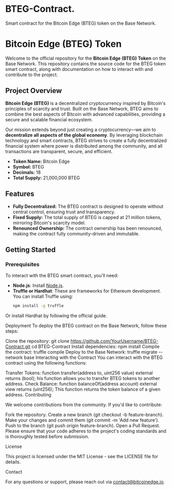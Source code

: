 # BTEG-Contract.
Smart contract for the Bitcoin Edge (BTEG) token on the Base Network.
# Bitcoin Edge (BTEG) Token

Welcome to the official repository for the **Bitcoin Edge (BTEG) Token** on the Base Network. This repository contains the source code for the BTEG token smart contract, along with documentation on how to interact with and contribute to the project.

## Project Overview

**Bitcoin Edge (BTEG)** is a decentralized cryptocurrency inspired by Bitcoin's principles of scarcity and trust. Built on the Base Network, BTEG aims to combine the best aspects of Bitcoin with advanced capabilities, providing a secure and scalable financial ecosystem.

Our mission extends beyond just creating a cryptocurrency—we aim to **decentralize all aspects of the global economy**. By leveraging blockchain technology and smart contracts, BTEG strives to create a fully decentralized financial system where power is distributed among the community, and all transactions are transparent, secure, and efficient.

- **Token Name:** Bitcoin Edge
- **Symbol:** BTEG
- **Decimals:** 18
- **Total Supply:** 21,000,000 BTEG

## Features

- **Fully Decentralized:** The BTEG contract is designed to operate without central control, ensuring trust and transparency.
- **Fixed Supply:** The total supply of BTEG is capped at 21 million tokens, mirroring Bitcoin's scarcity model.
- **Renounced Ownership:** The contract ownership has been renounced, making the contract fully community-driven and immutable.

## Getting Started

### Prerequisites

To interact with the BTEG smart contract, you'll need:

- **Node.js**: Install [Node.js](https://nodejs.org/).
- **Truffle or Hardhat**: These are frameworks for Ethereum development. You can install Truffle using:
  ```bash
  npm install -g truffle
Or install Hardhat by following the official guide.

Deployment
To deploy the BTEG contract on the Base Network, follow these steps:

Clone the repository:
git clone https://github.com/YourUsername/BTEG-Contract.git
cd BTEG-Contract
Install dependencies:
npm install
Compile the contract:
truffle compile
Deploy to the Base Network:
truffle migrate --network base
Interacting with the Contract
You can interact with the BTEG contract using the following functions:

Transfer Tokens:
function transfer(address to, uint256 value) external returns (bool);
his function allows you to transfer BTEG tokens to another address.
Check Balance:
function balanceOf(address account) external view returns (uint256);
This function returns the token balance of a given address.
Contributing

We welcome contributions from the community. If you'd like to contribute:

Fork the repository.
Create a new branch (git checkout -b feature-branch).
Make your changes and commit them (git commit -m 'Add new feature').
Push to the branch (git push origin feature-branch).
Open a Pull Request.
Please ensure that your code adheres to the project's coding standards and is thoroughly tested before submission.

License

This project is licensed under the MIT License - see the LICENSE file for details.

Contact

For any questions or support, please reach out via contact@bitcoinedge.io.
